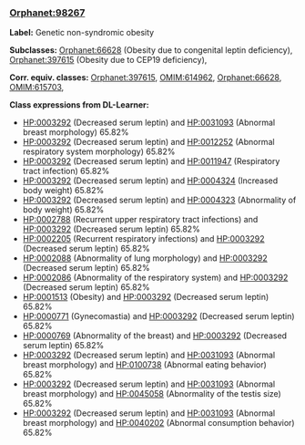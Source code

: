 
### [Orphanet:98267](http://www.orpha.net/ORDO/Orphanet_98267)
**Label:** Genetic non-syndromic obesity

**Subclasses:** [Orphanet:66628](http://www.orpha.net/ORDO/Orphanet_66628) (Obesity due to congenital leptin deficiency), [Orphanet:397615](http://www.orpha.net/ORDO/Orphanet_397615) (Obesity due to CEP19 deficiency), 

**Corr. equiv. classes:** [Orphanet:397615](http://www.orpha.net/ORDO/Orphanet_397615), [OMIM:614962](http://purl.obolibrary.org/obo/OMIM_614962), [Orphanet:66628](http://www.orpha.net/ORDO/Orphanet_66628), [OMIM:615703](http://purl.obolibrary.org/obo/OMIM_615703), 

**Class expressions from DL-Learner:**

- [HP:0003292](http://purl.obolibrary.org/obo/HP_0003292) (Decreased serum leptin) and [HP:0031093](http://purl.obolibrary.org/obo/HP_0031093) (Abnormal breast morphology) 65.82%
- [HP:0003292](http://purl.obolibrary.org/obo/HP_0003292) (Decreased serum leptin) and [HP:0012252](http://purl.obolibrary.org/obo/HP_0012252) (Abnormal respiratory system morphology) 65.82%
- [HP:0003292](http://purl.obolibrary.org/obo/HP_0003292) (Decreased serum leptin) and [HP:0011947](http://purl.obolibrary.org/obo/HP_0011947) (Respiratory tract infection) 65.82%
- [HP:0003292](http://purl.obolibrary.org/obo/HP_0003292) (Decreased serum leptin) and [HP:0004324](http://purl.obolibrary.org/obo/HP_0004324) (Increased body weight) 65.82%
- [HP:0003292](http://purl.obolibrary.org/obo/HP_0003292) (Decreased serum leptin) and [HP:0004323](http://purl.obolibrary.org/obo/HP_0004323) (Abnormality of body weight) 65.82%
- [HP:0002788](http://purl.obolibrary.org/obo/HP_0002788) (Recurrent upper respiratory tract infections) and [HP:0003292](http://purl.obolibrary.org/obo/HP_0003292) (Decreased serum leptin) 65.82%
- [HP:0002205](http://purl.obolibrary.org/obo/HP_0002205) (Recurrent respiratory infections) and [HP:0003292](http://purl.obolibrary.org/obo/HP_0003292) (Decreased serum leptin) 65.82%
- [HP:0002088](http://purl.obolibrary.org/obo/HP_0002088) (Abnormality of lung morphology) and [HP:0003292](http://purl.obolibrary.org/obo/HP_0003292) (Decreased serum leptin) 65.82%
- [HP:0002086](http://purl.obolibrary.org/obo/HP_0002086) (Abnormality of the respiratory system) and [HP:0003292](http://purl.obolibrary.org/obo/HP_0003292) (Decreased serum leptin) 65.82%
- [HP:0001513](http://purl.obolibrary.org/obo/HP_0001513) (Obesity) and [HP:0003292](http://purl.obolibrary.org/obo/HP_0003292) (Decreased serum leptin) 65.82%
- [HP:0000771](http://purl.obolibrary.org/obo/HP_0000771) (Gynecomastia) and [HP:0003292](http://purl.obolibrary.org/obo/HP_0003292) (Decreased serum leptin) 65.82%
- [HP:0000769](http://purl.obolibrary.org/obo/HP_0000769) (Abnormality of the breast) and [HP:0003292](http://purl.obolibrary.org/obo/HP_0003292) (Decreased serum leptin) 65.82%
- [HP:0003292](http://purl.obolibrary.org/obo/HP_0003292) (Decreased serum leptin) and [HP:0031093](http://purl.obolibrary.org/obo/HP_0031093) (Abnormal breast morphology) and [HP:0100738](http://purl.obolibrary.org/obo/HP_0100738) (Abnormal eating behavior) 65.82%
- [HP:0003292](http://purl.obolibrary.org/obo/HP_0003292) (Decreased serum leptin) and [HP:0031093](http://purl.obolibrary.org/obo/HP_0031093) (Abnormal breast morphology) and [HP:0045058](http://purl.obolibrary.org/obo/HP_0045058) (Abnormality of the testis size) 65.82%
- [HP:0003292](http://purl.obolibrary.org/obo/HP_0003292) (Decreased serum leptin) and [HP:0031093](http://purl.obolibrary.org/obo/HP_0031093) (Abnormal breast morphology) and [HP:0040202](http://purl.obolibrary.org/obo/HP_0040202) (Abnormal consumption behavior) 65.82%


